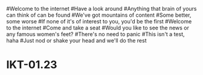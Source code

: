 #Welcome to the internet
#Have a look around
#Anything that brain of yours can think of can be found
#We've got mountains of content
#Some better, some worse
#If none of it's of interest to you, you'd be the first
#Welcome to the internet
#Come and take a seat
#Would you like to see the news or any famous women's feet?
#There's no need to panic
#This isn't a test, haha
#Just nod or shake your head and we'll do the rest

# IKT-01.23
